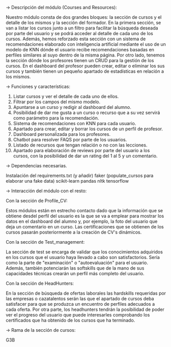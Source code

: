 -> Descripción del módulo (Courses and Resources):

Nuestro módulo consta de dos grandes bloques: la sección de cursos y el detalle de los mismos y la sección del formador. 
En la primera sección, se van a listar los cursos junto a un filtro para facilitar la búsqueda deseada por parte del usuario y se podrá acceder al detalle de cada uno de los cursos. Además, hemos reforzado esta sección con un sistema de recomendaciones elaborado con inteligencia artificial mediante el uso de un modelo de KNN dónde el usuario recibe recomendaciones basadas en perfiles similares al suyo dentro de la misma página. 
Por otro lado, tenemos la sección dónde los profesores tienen un CRUD para la gestión de los cursos. En el dashboard del profesor pueden crear, editar o eliminar los sus cursos y también tienen un pequeño apartado de estadísticas en relación a los mismos.

-> Funciones y características:

1. Listar cursos y ver el detalle de cada uno de ellos.
2. Filtrar por los campos del mismo modelo.
3. Apuntarse a un curso y redigir al dashboard del alumno.
4. Posibilidad de dar me gusta a un curso o recurso que a su vez servirá como parámetro para la recomendación.
5. Sistema de recomendaciones con KNN para cada usuario.
6. Apartado para crear, editar y borrar los cursos de un perfil de profesor.
7. Dashboard personalizada para los profesores.
8. Chatbot para resolver FAQS por parte de los usuarios.
9. Listado de recursos que tengan relación o no con las lecciones.
10. Apartado para elaboración de reviews por parte del usuario a los cursos, con la posibilidad de dar un rating del 1 al 5 y un comentario.

-> Dependencias necesarias.

Instalación del requirements.txt   (y añadir)
faker (populate_cursos para elaborar una fake data)
scikit-learn
pandas
nltk
tensorflow


-> Interacción del módulo con el resto:

Con la sección de Profile_CV:

Estos módulos están en estrecho contacto dado que la información que se obtiene desdel perfil del usuario es la que se va a emplear para mostrar los datos en el dashboard del alumno y, por ejemplo, la foto del usuario que deja un comentario en un curso. Las certificaciones que se obtienen de los cursos pasarán posteriormente a la creación de CV's dinámicos. 

Con la sección de Test_management:

La sección de test se encarga de validar que los conocimientos adquiridos en los cursos que el usuario haya llevado a cabo son satisfactorios. Sería como la parte de "examinación" o "autoevaluación" para el usuario. Además, también potenciarán las softskills que de la mano de sus capacidades técnicas crearán un perfil más completo del usuario.

Con la sección de HeadHunters:

En la sección de búsqueda de ofertas laborales las hardskills requeridas por las empresas o cazatalentos serán las que el apartado de cursos deba satisfacer para que se produzca un encuentro de perfiles adecuados a cada oferta.
Por otra parte, los headhunters tendrán la posibilidad de poder ver el progreso del usuario que puede interesarles comprobando los certificados que ha obtenido de los cursos que ha terminado.

-> Rama de la sección de cursos:

G3B